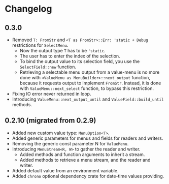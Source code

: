 # Changelog

## 0.3.0

* Removed `T: FromStr` and `<T as FromStr>::Err: 'static + Debug` restrictions for `SelectMenu`.
  * Now the output type `T` has to be `'static`.
  * The user has to enter the index of the selection.
  * To bind the output value to its selection field, you use the `SelectField::new` function.
  * Retrieving a selectable menu output from a value-menu is no more done with
`<ValueMenu as MenuBuilder>::next_output` function, because it requests output to
implement `FromStr`. Instead, it is done with `ValueMenu::next_select` function, to bypass this restriction.
* Fixing IO error never returned in loop.
* Introducing `ValueMenu::next_output_until` and `ValueField::build_until` methods.

## 0.2.10 (migrated from 0.2.9)

* Added new custom value type: `MenuOption<T>`.
* Added generic parameters for menus and fields for readers and writers.
* Removing the generic const parameter N for `ValueMenu`.
* Introducing `MenuStream<R, W>` to gather the reader and writer.
  * Added methods and function arguments to inherit a stream.
  * Added methods to retrieve a menu stream, and the reader and writer.
* Added default value from an environment variable.
* Added `chrono` optional dependency crate for date-time values providing.